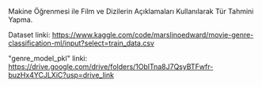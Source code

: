 Makine Öğrenmesi ile Film ve Dizilerin Açıklamaları Kullanılarak Tür Tahmini Yapma. 

Dataset linki: https://www.kaggle.com/code/marslinoedward/movie-genre-classification-ml/input?select=train_data.csv

"genre_model_pkl" linki: https://drive.google.com/drive/folders/1OblTna8J7QsyBTFwfr-buzHx4YCJLXiC?usp=drive_link
